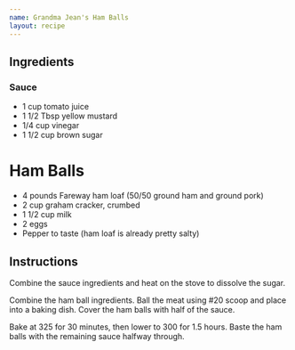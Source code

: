 ```yaml
---
name: Grandma Jean's Ham Balls
layout: recipe
---
```


## Ingredients 

### Sauce

* 1 cup tomato juice
* 1 1/2 Tbsp yellow mustard
* 1/4 cup vinegar
* 1 1/2 cup brown sugar

# Ham Balls

* 4 pounds Fareway ham loaf (50/50 ground ham and ground pork)
* 2 cup graham cracker, crumbed
* 1 1/2 cup milk
* 2 eggs
* Pepper to taste (ham loaf is already pretty salty)

## Instructions

Combine the sauce ingredients and heat on the stove to dissolve the sugar.

Combine the ham ball ingredients. Ball the meat using #20 scoop and place into a baking dish. Cover the ham balls with half of the sauce.

Bake at 325 for 30 minutes, then lower to 300 for 1.5 hours. Baste the ham balls with the remaining sauce halfway through.
